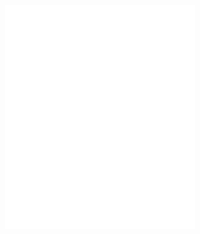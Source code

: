 [![Metrics](https://github.com/bradfordjohnson/bradfordjohnson/raw/main/github-metrics.svg)](https://ford-johnson.com/?utm_source=github&utm_medium=social)
